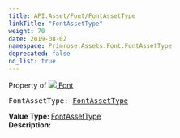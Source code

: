 ```yaml
---
title: API:Asset/Font/FontAssetType
linkTitle: "FontAssetType"
weight: 70
date: 2019-08-02
namespace: Primrose.Assets.Font.FontAssetType
deprecated: false
no_list: true
---
```

Property of <a href="/docs/api-reference/Class/Font"><img src="/icons/silk/default.png"/>&nbsp;Font</a>
<pre class="method-declaration">
FontAssetType: <a class="type" href="/docs/api-reference/Misc/FontAssetType">FontAssetType</a></pre>
<b>Value Type: </b>
<a class="type" href="/docs/api-reference/Misc/FontAssetType">FontAssetType</a>
<br/>
<b>Description: </b>